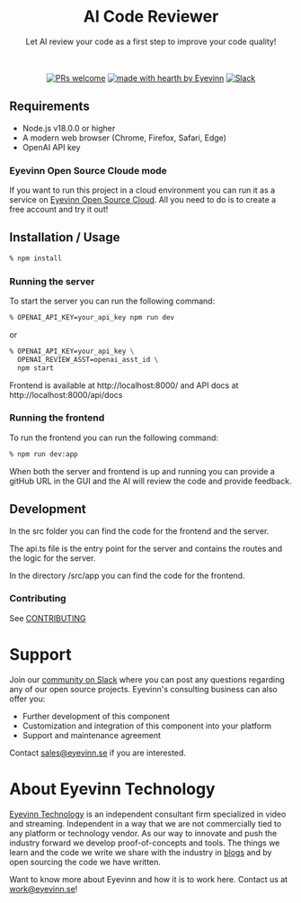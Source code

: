 <h1 align="center">
  AI Code Reviewer
</h1>

<div align="center">
  Let AI review your code as a first step to improve your code quality!
  <br />
  <br />
</div>

<div align="center">
<br />

[![PRs welcome](https://img.shields.io/badge/PRs-welcome-ff69b4.svg?style=flat-square)](https://github.com/eyevinn/{{repo-name}}/issues?q=is%3Aissue+is%3Aopen+label%3A%22help+wanted%22)
[![made with hearth by Eyevinn](https://img.shields.io/badge/made%20with%20%E2%99%A5%20by-Eyevinn-59cbe8.svg?style=flat-square)](https://github.com/eyevinn)
[![Slack](http://slack.streamingtech.se/badge.svg)](http://slack.streamingtech.se)

</div>

## Requirements

- Node.js v18.0.0 or higher
- A modern web browser (Chrome, Firefox, Safari, Edge)
- OpenAI API key

### Eyevinn Open Source Cloude mode

If you want to run this project in a cloud environment you can run it as a service on [Eyevinn Open Source Cloud](www.osaas.io). All you need to do is to create a free account and try it out!

## Installation / Usage

```bash
% npm install
```

### Running the server

To start the server you can run the following command:

```bash
% OPENAI_API_KEY=your_api_key npm run dev
```

or

```bash
% OPENAI_API_KEY=your_api_key \
  OPENAI_REVIEW_ASST=openai_asst_id \
  npm start
```

Frontend is available at http://localhost:8000/ and API docs at http://localhost:8000/api/docs

### Running the frontend

To run the frontend you can run the following command:

```bash
% npm run dev:app
```

When both the server and frontend is up and running you can provide a gitHub URL in the GUI and the AI will review the code and provide feedback.

## Development

In the src folder you can find the code for the frontend and the server.

The api.ts file is the entry point for the server and contains the routes and the logic for the server.

In the directory /src/app you can find the code for the frontend.

### Contributing

See [CONTRIBUTING](CONTRIBUTING.md)

# Support

Join our [community on Slack](http://slack.streamingtech.se) where you can post any questions regarding any of our open source projects. Eyevinn's consulting business can also offer you:

- Further development of this component
- Customization and integration of this component into your platform
- Support and maintenance agreement

Contact [sales@eyevinn.se](mailto:sales@eyevinn.se) if you are interested.

# About Eyevinn Technology

[Eyevinn Technology](https://www.eyevinntechnology.se) is an independent consultant firm specialized in video and streaming. Independent in a way that we are not commercially tied to any platform or technology vendor. As our way to innovate and push the industry forward we develop proof-of-concepts and tools. The things we learn and the code we write we share with the industry in [blogs](https://dev.to/video) and by open sourcing the code we have written.

Want to know more about Eyevinn and how it is to work here. Contact us at work@eyevinn.se!
